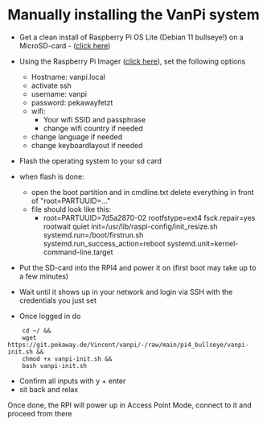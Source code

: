 # Manually installing the VanPi system

- Get a clean install of Raspberry Pi OS Lite (Debian 11 bullseye!)  on a MicroSD-card - ([click here](https://www.raspberrypi.com/software/operating-systems/))
 - Using the Raspberry Pi Imager ([click here](https://www.raspberrypi.com/software/)), set the following options
    - Hostname: vanpi.local
    - activate ssh
    - username: vanpi
    - password: pekawayfetzt
    - wifi:
        - Your wifi SSID and passphrase
        - change wifi country if needed
    - change language if needed
    - change keyboardlayout if needed

- Flash the operating system to your sd card

- when flash is done:
    - open the boot partition and in cmdline.txt delete everything in front of "root=PARTUUID=..."
    - file should look like this:
        - root=PARTUUID=7d5a2870-02 rootfstype=ext4 fsck.repair=yes rootwait quiet init=/usr/lib/raspi-config/init_resize.sh systemd.run=/boot/firstrun.sh systemd.run_success_action=reboot systemd.unit=kernel-command-line.target

- Put the SD-card into the RPI4 and power it on (first boot may take up to a few minutes)
- Wait until it shows up in your network and login via SSH with the credentials you just set
- Once logged in do
```
    cd ~/ &&
    wget https://git.pekaway.de/Vincent/vanpi/-/raw/main/pi4_bullseye/vanpi-init.sh &&
    chmod +x vanpi-init.sh &&
    bash vanpi-init.sh
```


- Confirm all inputs with y + enter
- sit back and relax

Once done, the RPI will power up in Access Point Mode, connect to it and proceed from there
